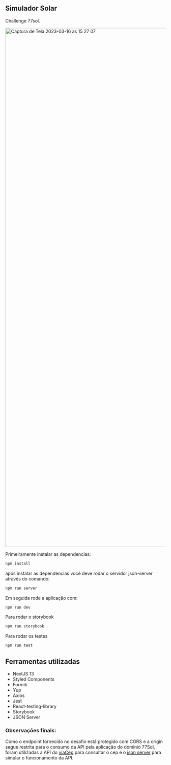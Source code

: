 ## Simulador Solar

Challenge 77sol.

<img width="1624" alt="Captura de Tela 2023-03-16 às 15 27 07" src="https://user-images.githubusercontent.com/59876901/225718121-3a7c7be2-9138-48ea-b416-1fbb8b994921.png">

Primeiramente instalar as dependencias:

```bash
npm install
```

após instalar as dependencias você deve rodar o servidor json-server através do comando:

```bash
npm run server

```

Em seguida rode a aplicação com:

```bash
npm run dev

```


Para rodar o storybook

```bash
npm run storybook

```

Para rodar os testes

```bash
npm run test

```

## Ferramentas utilizadas

<ul>
  <li>NextJS 13</li>
  <li>Styled Components</li>
  <li>Formik</li>
  <li>Yup</li>
  <li>Axios</li>
  <li>Jest</li>
  <li>React-testing-library</li>
  <li>Storybook</li>
  <li>JSON Server</li>
</ul>


### Observações finais:
Como o endpoint fornecido no desafio está protegido com CORS e a origin segue restrita para o consumo da API pela aplicação do dominio 77Sol, foram utilizadas a API do <a href="https://viacep.com.br/">viaCep</a> para consultar o cep e o <a href="https://www.npmjs.com/package/json-server">json server</a> para simular o funcionamento da API.
